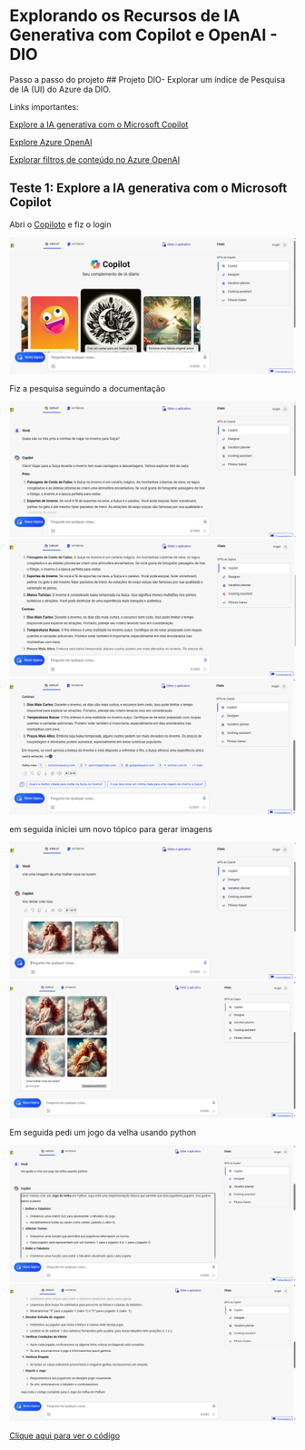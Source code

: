 # Explorando os Recursos de IA Generativa com Copilot e OpenAI - DIO

Passo a passo do projeto ## Projeto DIO- Explorar um índice de Pesquisa de IA (UI) do Azure da DIO.

Links importantes:

[Explore a IA generativa com o Microsoft Copilot](https://microsoftlearning.github.io/mslearn-ai-fundamentals/Instructions/Labs/12-generative-ai.html)

[Explore Azure OpenAI](https://microsoftlearning.github.io/mslearn-ai-fundamentals/Instructions/Labs/13-azure-openai.html)

[Explorar filtros de conteúdo no Azure OpenAI](https://microsoftlearning.github.io/mslearn-ai-fundamentals/Instructions/Labs/14-azure-openai-content-filters.html)



## Teste 1: Explore a IA generativa com o Microsoft Copilot

Abri o [Copiloto](https://copilot.microsoft.com/?azure-portal=true) e fiz o login

![Img](/inputs/01.png)

Fiz a pesquisa seguindo a documentação

![Img](/inputs/02.png)
![Img](/inputs/03.png)
![Img](/inputs/04.png)

em seguida iniciei um novo tópico para gerar imagens

![Img](/inputs/05.png)
![Img](/inputs/06.png)

Em seguida pedi um jogo da velha usando python

![Img](/inputs/07.png)
![Img](/inputs/08.png)

[Clique aqui para ver o código](/output/jogodavelha.py)
